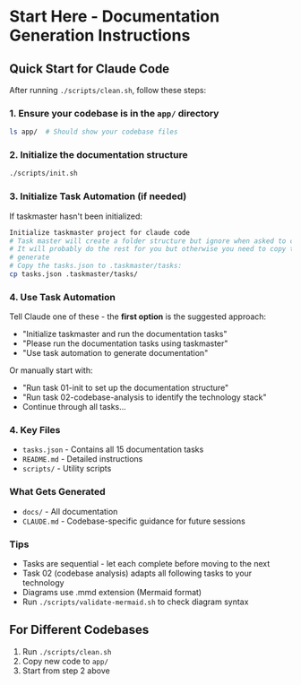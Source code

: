 # Start Here - Documentation Generation Instructions

## Quick Start for Claude Code

After running `./scripts/clean.sh`, follow these steps:

### 1. Ensure your codebase is in the `app/` directory
```bash
ls app/  # Should show your codebase files
```

### 2. Initialize the documentation structure
```bash
./scripts/init.sh
```

### 3. Initialize Task Automation (if needed)
If taskmaster hasn't been initialized:
```bash
Initialize taskmaster project for claude code
# Task master will create a folder structure but ignore when asked to create a PRD
# It will probably do the rest for you but otherwise you need to copy the tasks then
# generate
# Copy the tasks.json to .taskmaster/tasks:
cp tasks.json .taskmaster/tasks/
```

### 4. Use Task Automation
Tell Claude one of these - the **first option** is the suggested approach:
- "Initialize taskmaster and run the documentation tasks" 
- "Please run the documentation tasks using taskmaster"
- "Use task automation to generate documentation"

Or manually start with:
- "Run task 01-init to set up the documentation structure"
- "Run task 02-codebase-analysis to identify the technology stack"
- Continue through all tasks...

### 4. Key Files
- `tasks.json` - Contains all 15 documentation tasks
- `README.md` - Detailed instructions
- `scripts/` - Utility scripts

### What Gets Generated
- `docs/` - All documentation
- `CLAUDE.md` - Codebase-specific guidance for future sessions

### Tips
- Tasks are sequential - let each complete before moving to the next
- Task 02 (codebase analysis) adapts all following tasks to your technology
- Diagrams use .mmd extension (Mermaid format)
- Run `./scripts/validate-mermaid.sh` to check diagram syntax

## For Different Codebases
1. Run `./scripts/clean.sh`
2. Copy new code to `app/`
3. Start from step 2 above